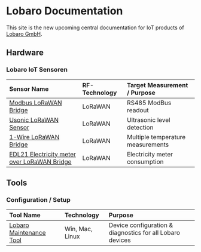 # Lobaro Documentation

This site is the new upcoming central documentation for IoT products 
of [Lobaro GmbH](https://www.lobaro.de).

## Hardware

### Lobaro IoT Sensoren

| Sensor Name         | RF-Technology     | Target Measurement / Purpose   | 
| :-------------  |:----------------|:----------------|
| [Modbus LoRaWAN Bridge](iot-devices/modbus-lorawan)       | LoRaWAN | RS485 ModBus readout |
| [Usonic LoRaWAN Sensor](iot-devices/usonic-lorawan)  | LoRaWAN | Ultrasonic level detection |
| [1-Wire LoRaWAN Bridge](iot-devices/1-wire-lorawan)       | LoRaWAN | Multiple temperature measurements |
| [EDL21 Electricity meter over LoRaWAN Bridge](iot-devices/edl21-opto-lorawan) | LoRaWAN | Electricity meter consumption |

## Tools

### Configuration / Setup
| Tool Name     | Technology     | Purpose   | 
| :-------------  |:----------------|:----------------|
| [Lobaro Maintenance Tool](tools/lobaro-tool.md) | Win, Mac, Linux | Device configuration & diagnostics for all Lobaro devices|


[lobaro]: https://lobaro.com
